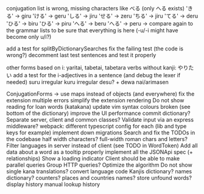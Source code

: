 conjugation list is wrong, missing characters like べる (only へる exists)
    'きる' -> giru
    'ける' -> geru
    'しる' -> jiru
    'せる' -> zeru
    'ちる' -> jiru
    'てる' -> deru
    'ひる' -> biru
    'ひる' -> piru
    'へる' -> beru
    'へる' -> peru
    -> compare again to the grammar lists to be sure that everything is here (-u/-i might have become only u/i?)

add a test for splitByDictionarySearches
fix the failing test (the code is wrong?)
decomment last test sentences and test it properly

other forms based on i: yaritai, tabetai, tabetara
verbs without kanji: やりたい
add a test for the i-adjectives in a sentence (and debug the lexer if needed)
suru irregular
kuru irregular
desu? + dewa nai/arimasen

ConjugationForms -> use maps instead of objects (and everywhere)
fix the extension multiple errors
simplify the extension rendering
Do not show reading for loan words (katakana)
update vim syntax colours broken (see bottom of the dictionary)
improve the UI performance
commit dictionary?
Separate server, client and common classes?
Validate input via an express middleware?
webpack: different typescript config for each (lib and type keys for example)
implement down migrations
Search and fix the TODOs in the codebase
half width characters? full-width roman chars and letters?
Filter languages in server instead of client (see TODO in WordToken)
Add all data about a word as a tooltip
properly implement all the JSONApi spec (+ relationships)
Show a loading indicator
Client should be able to make parallel queries
Group HTTP queries?
Optimize the algorithm
Do not show single kana translations?
convert language code
Kanjis dictionary?
names dictionary?
counters?
places and countries names?
store unfound words?
display history
manual lookup history
